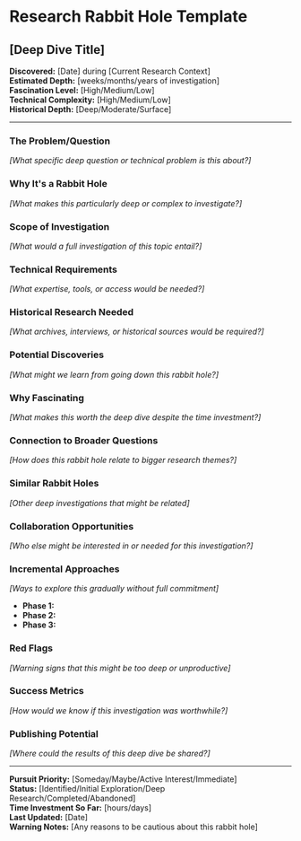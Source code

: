 # Research Rabbit Hole Template

## [Deep Dive Title]

**Discovered:** [Date] during [Current Research Context]  
**Estimated Depth:** [weeks/months/years of investigation]  
**Fascination Level:** [High/Medium/Low]  
**Technical Complexity:** [High/Medium/Low]  
**Historical Depth:** [Deep/Moderate/Surface]

---

### The Problem/Question
*[What specific deep question or technical problem is this about?]*

### Why It's a Rabbit Hole
*[What makes this particularly deep or complex to investigate?]*

### Scope of Investigation
*[What would a full investigation of this topic entail?]*

### Technical Requirements
*[What expertise, tools, or access would be needed?]*

### Historical Research Needed
*[What archives, interviews, or historical sources would be required?]*

### Potential Discoveries
*[What might we learn from going down this rabbit hole?]*

### Why Fascinating
*[What makes this worth the deep dive despite the time investment?]*

### Connection to Broader Questions
*[How does this rabbit hole relate to bigger research themes?]*

### Similar Rabbit Holes
*[Other deep investigations that might be related]*

### Collaboration Opportunities
*[Who else might be interested in or needed for this investigation?]*

### Incremental Approaches
*[Ways to explore this gradually without full commitment]*
- **Phase 1:** 
- **Phase 2:** 
- **Phase 3:** 

### Red Flags
*[Warning signs that this might be too deep or unproductive]*

### Success Metrics
*[How would we know if this investigation was worthwhile?]*

### Publishing Potential
*[Where could the results of this deep dive be shared?]*

---

**Pursuit Priority:** [Someday/Maybe/Active Interest/Immediate]  
**Status:** [Identified/Initial Exploration/Deep Research/Completed/Abandoned]  
**Time Investment So Far:** [hours/days]  
**Last Updated:** [Date]  
**Warning Notes:** [Any reasons to be cautious about this rabbit hole]